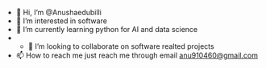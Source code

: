 - 👋 Hi, I’m @Anushaedubilli
- 👀 I’m interested in software
- 🌱 I’m currently learning python for AI and data science
- - 💞️ I’m looking to collaborate on software realted projects
- 📫 How to reach me just reach me through email anu910460@gmail.com

<!---
Anushaedubilli/Anushaedubilli is a ✨ special ✨ repository because its `README.md` (this file) appears on your GitHub profile.
You can click the Preview link to take a look at your changes.
--->
